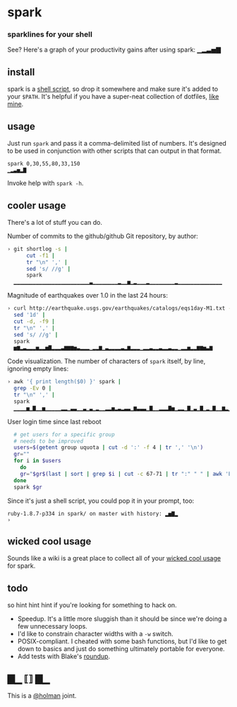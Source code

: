 # spark
### sparklines for your shell

See? Here's a graph of your productivity gains after using spark: ▁▂▃▅▇

## install

spark is a [shell script][bin], so drop it somewhere and make sure it's added
to your `$PATH`. It's helpful if you have a super-neat collection of dotfiles,
[like mine][dotfiles].

## usage

Just run `spark` and pass it a comma-delimited list of numbers. It's designed
to be used in conjunction with other scripts that can output in that format.

    spark 0,30,55,80,33,150
    ▁▂▃▅▂▇

Invoke help with `spark -h`.

## cooler usage

There's a lot of stuff you can do.

Number of commits to the github/github Git repository, by author:

```bash
› git shortlog -s |
      cut -f1 |
      tr "\n" ',' |
      sed 's/ //g' |
      spark
  ▁▁▁▁▁▁▁▁▁▁▁▁▁▁▁▁▁▁▁▁▁▁▁▁▃▁▁▁▁▁▁▁▁▂▁▁▅▁▂▁▁▁▂▁▁▁▁▁▁▁▁▂▁▁▁▁▁▁▁▁▁▁▁▁▁▁
```

Magnitude of earthquakes over 1.0 in the last 24 hours:

```bash
› curl http://earthquake.usgs.gov/earthquakes/catalogs/eqs1day-M1.txt --silent | 
  sed '1d' |
  cut -d, -f9 |
  tr "\n" ',' |
  sed 's/ //g' |
  spark
  ▅▆▂▃▂▂▂▅▂▂▅▇▂▂▂▃▆▆▆▅▃▂▂▂▁▂▂▆▁▃▂▂▂▂▃▂▆▂▂▂▁▂▂▃▂▂▃▂▂▃▂▂▁▂▂▅▂▂▆▆▅▃▆
```

Code visualization. The number of characters of `spark` itself, by line, ignoring empty lines:

```bash
› awk '{ print length($0) }' spark |
  grep -Ev 0 |
  tr "\n" ',' |
  spark
  ▁▁▁▁▅▁▇▁▁▅▁▁▁▁▁▂▂▁▃▃▁▁▃▁▃▁▂▁▁▂▂▅▂▃▂▃▃▁▆▃▃▃▁▇▁▁▂▂▂▇▅▁▂▂▁▇▁▃▁▇▁▂▁▇▁▁▆▂▁▇▁▂▁▁▂▅▁▂▁▆▇▇▂▁▂▁▁▁▂▂▁▅▁▂▁▁▃▁▃▁▁▁▃▂▂▂▁▁▅▂▁▁▁▁▂▂▁▁▁▂▂
```

User login time since last reboot

```bash
  # get users for a specific group
  # needs to be improved 
  users=$(getent group uquota | cut -d ':' -f 4 | tr ',' '\n')
  gr=""
  for i in $users
    do
    gr="$gr$(last | sort | grep $i | cut -c 67-71 | tr ":" " " | awk 'BEGIN {sum=0;  } {sum += $1*60+$2; } END { print sum}'),"
  done
  spark $gr
```

Since it's just a shell script, you could pop it in your prompt, too:

```
ruby-1.8.7-p334 in spark/ on master with history: ▂▅▇▂
›
```

## wicked cool usage

Sounds like a wiki is a great place to collect all of your 
[wicked cool usage][wiki] for spark.

## todo

so hint hint hint if you're looking for something to hack on.

- Speedup. It's a little more sluggish than it should be since we're doing a
  few unnecessary loops.
- I'd like to constrain character widths with a `-w` switch.
- POSIX-compliant. I cheated with some bash functions, but I'd like to get down
  to basics and just do something ultimately portable for everyone.
- Add tests with Blake's [roundup][roundup].

## ▇▁ ⟦⟧ ▇▁

This is a [@holman][holman] joint.

[dotfiles]: https://github.com/holman/dotfiles 
[bin]:      https://github.com/holman/spark/blob/master/spark
[wiki]:     https://github.com/holman/spark/wiki/Wicked-Cool-Usage
[roundup]:  https://github.com/bmizerany/roundup
[holman]:   https://twitter.com/holman
